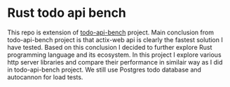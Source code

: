 # Rust todo api bench

This repo is extension of [todo-api-bench](https://github.com/dmijatovic/todo-api-bench) project. Main conclusion from todo-api-bench project is that actix-web api is clearly the fastest solution I have tested. Based on this conclusion I decided to further explore Rust programming language and its ecosystem. In this project I explore various http server libraries and compare their performance in similair way as I did in todo-api-bench project. We still use Postgres todo database and autocannon for load tests.
